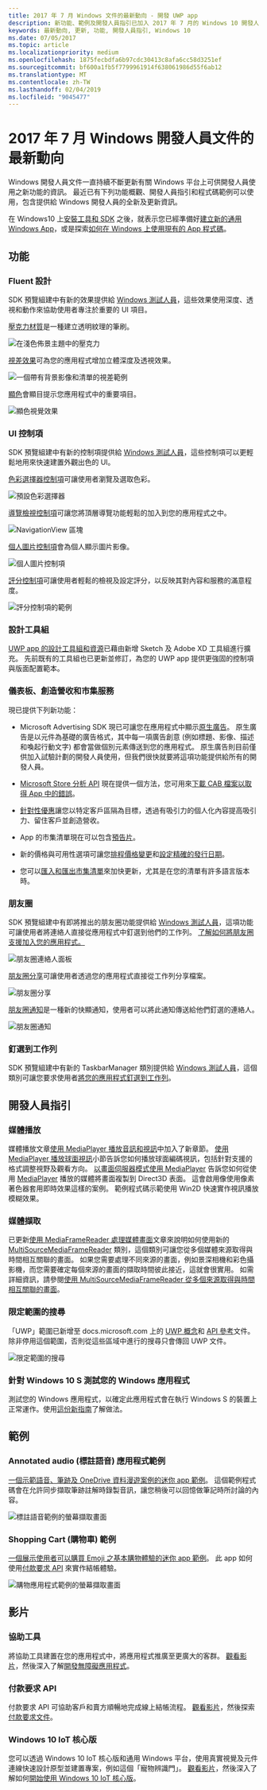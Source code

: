 ```yaml
---
title: 2017 年 7 月 Windows 文件的最新動向 - 開發 UWP app
description: 新功能、範例及開發人員指引已加入 2017 年 7 月的 Windows 10 開發人員文件中
keywords: 最新動向, 更新, 功能, 開發人員指引, Windows 10
ms.date: 07/05/2017
ms.topic: article
ms.localizationpriority: medium
ms.openlocfilehash: 1875fecbdfa6b97cdc30413c8afa6cc58d3251ef
ms.sourcegitcommit: bf600a1fb5f7799961914f638061986d55f6ab12
ms.translationtype: MT
ms.contentlocale: zh-TW
ms.lasthandoff: 02/04/2019
ms.locfileid: "9045477"
---
```

# <a name="whats-new-in-the-windows-developer-docs-in-july-2017"></a>2017 年 7 月 Windows 開發人員文件的最新動向

Windows 開發人員文件一直持續不斷更新有關 Windows 平台上可供開發人員使用之新功能的資訊。 最近已有下列功能概觀、開發人員指引和程式碼範例可以使用，包含提供給 Windows 開發人員的全新及更新資訊。

在 Windows10 上[安裝工具和 SDK](https://go.microsoft.com/fwlink/?LinkId=821431) 之後，就表示您已經準備好[建立新的通用 Windows App](../get-started/your-first-app.md)，或是探索[如何在 Windows 上使用現有的 App 程式碼](../porting/index.md)。

## <a name="features"></a>功能

### <a name="fluent-design"></a>Fluent 設計

SDK 預覽組建中有新的效果提供給 [Windows 測試人員](https://insider.windows.com/)，這些效果使用深度、透視和動作來協助使用者專注於重要的 UI 項目。

[壓克力材質](../design/style/acrylic.md)是一種建立透明紋理的筆刷。 

![在淺色佈景主題中的壓克力](../design/style/images/Acrylic_DarkTheme_Base.png)

[視差效果](../design/motion/parallax.md)可為您的應用程式增加立體深度及透視效果。

![一個帶有背景影像和清單的視差範例](../design/style/images/_Parallax_v2.gif)

[顯色](../design/style/reveal.md)會顯目提示您應用程式中的重要項目。 

![顯色視覺效果](../design/style/images/Nav_Reveal_Animation.gif)

### <a name="ui-controls"></a>UI 控制項

SDK 預覽組建中有新的控制項提供給 [Windows 測試人員](https://insider.windows.com/)，這些控制項可以更輕鬆地用來快速建置外觀出色的 UI。

[色彩選擇器控制項](../design/controls-and-patterns/color-picker.md)可讓使用者瀏覽及選取色彩。  

![預設色彩選擇器](../design/controls-and-patterns/images/color-picker-default.png)

[導覽檢視控制項](../design/controls-and-patterns/navigationview.md)可讓您將頂層導覽功能輕鬆的加入到您的應用程式之中。

![NavigationView 區塊](../design/controls-and-patterns/images/navview_sections.png)

[個人圖片控制項](../design/controls-and-patterns/person-picture.md)會為個人顯示圖片影像。

![個人圖片控制項](../design/controls-and-patterns/images/person-picture/person-picture_hero.png)

[評分控制項](../design/controls-and-patterns/rating.md)可讓使用者輕鬆的檢視及設定評分，以反映其對內容和服務的滿意程度。

![評分控制項的範例](../design/controls-and-patterns/images/rating_rs2_doc_ratings_intro.png)

### <a name="design-toolkits"></a>設計工具組

[UWP app 的設計工具組和資源](../design/downloads/index.md)已藉由新增 Sketch 及 Adobe XD 工具組進行擴充。 先前既有的工具組也已更新並修訂，為您的 UWP app 提供更強固的控制項與版面配置範本。

### <a name="dashboard-monetization-and-store-services"></a>儀表板、創造營收和市集服務

現已提供下列新功能：

* Microsoft Advertising SDK 現已可讓您在應用程式中顯示[原生廣告](../monetize/native-ads.md)。 原生廣告是以元件為基礎的廣告格式，其中每一項廣告創意 (例如標題、影像、描述和喚起行動文字) 都會當做個別元素傳送到您的應用程式。 原生廣告則目前僅供加入試驗計劃的開發人員使用，但我們很快就要將這項功能提供給所有的開發人員。

* [Microsoft Store 分析 API](../monetize/access-analytics-data-using-windows-store-services.md) 現在提供一個方法，您可用來[下載 CAB 檔案以取得 App 中的錯誤](../monetize/download-the-cab-file-for-an-error-in-your-app.md)。

* [針對性優惠](../publish/use-targeted-offers-to-maximize-engagement-and-conversions.md)讓您以特定客戶區隔為目標，透過有吸引力的個人化內容提高吸引力、留住客戶並創造營收。 

* App 的市集清單現在可以包含[預告片](../publish/app-screenshots-and-images.md#trailers)。

* 新的價格與可用性選項可讓您[排程價格變更](../publish/set-and-schedule-app-pricing.md)和[設定精確的發行日期](..//publish/configure-precise-release-scheduling.md)。

* 您可以[匯入和匯出市集清單](../publish/import-and-export-store-listings.md)來加快更新，尤其是在您的清單有許多語言版本時。

### <a name="my-people"></a>朋友圈

SDK 預覽組建中有即將推出的朋友圈功能提供給 [Windows 測試人員](https://insider.windows.com/)，這項功能可讓使用者將連絡人直接從應用程式中釘選到他們的工作列。 [了解如何將朋友圈支援加入您的應用程式。](../contacts-and-calendar/my-people-support.md)

![朋友圈連絡人面板](images/my-people.png)

[朋友圈分享](../contacts-and-calendar/my-people-sharing.md)可讓使用者透過您的應用程式直接從工作列分享檔案。

![朋友圈分享](images/my-people-sharing.png)

[朋友圈通知](../contacts-and-calendar/my-people-support.md)是一種新的快顯通知，使用者可以將此通知傳送給他們釘選的連絡人。

![朋友圈通知](images/my-people-notification.png)

### <a name="pin-to-taskbar"></a>釘選到工作列

SDK 預覽組建中有新的 TaskbarManager 類別提供給 [Windows 測試人員](https://insider.windows.com/)，這個類別可讓您要求使用者[將您的應用程式釘選到工作列](../design/shell/pin-to-taskbar.md)。

## <a name="developer-guidance"></a>開發人員指引

### <a name="media-playback"></a>媒體播放

媒體播放文章[使用 MediaPlayer 播放音訊和視訊](../audio-video-camera/play-audio-and-video-with-mediaplayer.md)中加入了新章節。 [使用 MediaPlayer 播放球面視訊](../audio-video-camera/play-audio-and-video-with-mediaplayer.md)小節告訴您如何播放球面編碼視訊，包括針對支援的格式調整視野及觀看方向。 [以畫面伺服器模式使用 MediaPlayer](../audio-video-camera/play-audio-and-video-with-mediaplayer.md#use-mediaplayer-in-frame-server-mode) 告訴您如何從使用 [MediaPlayer](https://docs.microsoft.com/uwp/api/Windows.Media.Playback.MediaPlayer) 播放的媒體將畫面複製到 Direct3D 表面。 這會啟用像使用像素著色器套用即時效果這樣的案例。 範例程式碼示範使用 Win2D 快速實作視訊播放模糊效果。

### <a name="media-capture"></a>媒體擷取

已更新[使用 MediaFrameReader 處理媒體畫面](../audio-video-camera/process-media-frames-with-mediaframereader.md)文章來說明如何使用新的 [MultiSourceMediaFrameReader](https://docs.microsoft.com/uwp/api/windows.media.capture.frames.multisourcemediaframereader) 類別，這個類別可讓您從多個媒體來源取得與時間相互關聯的畫面。 如果您需要處理不同來源的畫面，例如景深相機和彩色攝影機，而您需要確定每個來源的畫面的擷取時間彼此接近，這就會很實用。 如需詳細資訊，請參閱[使用 MultiSourceMediaFrameReader 從多個來源取得與時間相互關聯的畫面](../audio-video-camera/process-media-frames-with-mediaframereader.md#use-multisourcemediaframereader-to-get-time-corellated-frames-from-multiple-sources)。

### <a name="scoped-search"></a>限定範圍的搜尋

「UWP」範圍已新增至 docs.microsoft.com 上的 [UWP 概念](../get-started/universal-application-platform-guide.md)和 [API 參考](https://docs.microsoft.com/en-us/uwp/api/)文件。 除非停用這個範圍，否則從這些區域中進行的搜尋只會傳回 UWP 文件。

![限定範圍的搜尋](images/scoped-search.png)

### <a name="test-your-windows-app-for-windows-10-s"></a>針對 Windows 10 S 測試您的 Windows 應用程式

測試您的 Windows 應用程式，以確定此應用程式會在執行 Windows S 的裝置上正常運作。使用[這份新指南](../porting/desktop-to-uwp-test-windows-s.md)了解做法。 

## <a name="samples"></a>範例

### <a name="annotated-audio-app-sample"></a>Annotated audio (標註語音) 應用程式範例

[一個示範語音、筆跡及 OneDrive 資料漫遊案例的迷你 app 範例](https://github.com/Microsoft/Windows-appsample-annotated-audio)。 這個範例程式碼會在允許同步擷取筆跡註解時錄製音訊，讓您稍後可以回憶做筆記時所討論的內容。

![標註語音範例的螢幕擷取畫面](images/Playback.png)  

### <a name="shopping-app-sample"></a>Shopping Cart (購物車) 範例

[一個展示使用者可以購買 Emoji 之基本購物體驗的迷你 app 範例](https://github.com/Microsoft/Windows-appsample-shopping)。 此 app 如何使用[付款要求 API](https://docs.microsoft.com/uwp/api/windows.applicationmodel.payments) 來實作結帳體驗。

![購物應用程式範例的螢幕擷取畫面](images/shoppingcart.png)  

## <a name="videos"></a>影片

### <a name="accessibility"></a>協助工具

將協助工具建置在您的應用程式中，將應用程式推廣至更廣大的客群。 [觀看影片](https://channel9.msdn.com/Blogs/One-Dev-Minute/Developing-Apps-for-Accessibility)，然後深入了解[開發無障礙應用程式](https://developer.microsoft.com/en-us/windows/accessible-apps)。

### <a name="payments-request-api"></a>付款要求 API

付款要求 API 可協助客戶和賣方順暢地完成線上結帳流程。 [觀看影片](https://channel9.msdn.com/Blogs/One-Dev-Minute/Using-the-Payments-Request-API)，然後探索[付款要求文件](https://channel9.msdn.com/Blogs/One-Dev-Minute/Using-the-Payments-Request-API)。

### <a name="windows-10-iot-core"></a>Windows 10 IoT 核心版

您可以透過 Windows 10 IoT 核心版和通用 Windows 平台，使用真實視覺及元件連線快速設計原型並建置專案，例如這個「寵物辨識門」。 [觀看影片](https://channel9.msdn.com/Blogs/One-Dev-Minute/Building-a-Pet-Recognition-Door-Using-Windows-10-IoT-Core)，然後深入了解如何[開始使用 Windows 10 IoT 核心版](https://developer.microsoft.com/en-us/windows/iot)。